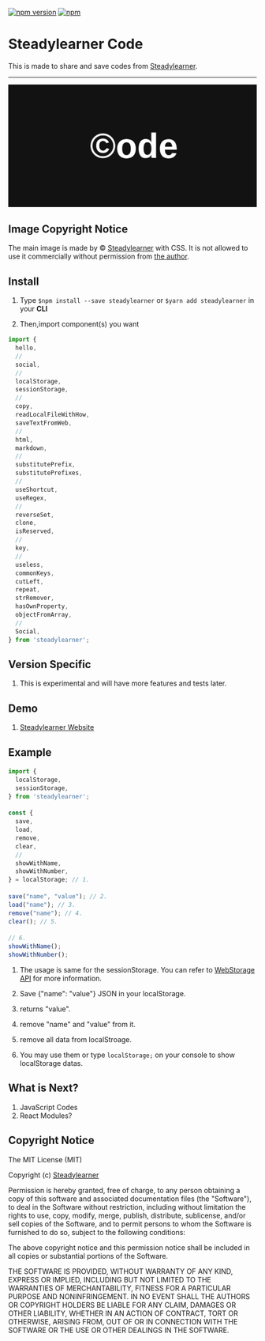 [![npm version](https://badge.fury.io/js/steadylearner.svg)](https://badge.fury.io/js/react-easy-md) [![npm](https://img.shields.io/npm/dt/steadylearner.svg?maxAge=2592000)](https://img.shields.io/npm/dt/steadylearner.svg)

<!-- Link -->

  [Steadylearner]: https://www.steadylearner.com
  [WebStorage API]: https://developer.mozilla.org/en-US/docs/Web/API/Web_Storage_API/Using_the_Web_Storage_API

<!--  -->

# Steadylearner Code

This is made to share and save codes from [Steadylearner].

---

[![Code by © Steadylearner](static/images/code_by_Steadylearner.png)](https://www.steadylearner.com/about)


## Image Copyright Notice

The main image is made by © [Steadylearner] with CSS. It is not allowed to use it commercially without permission from [the author][Steadylearner].

## Install

1. Type `$npm install --save steadylearner` or `$yarn add steadylearner` in your **CLI**

2. Then,import component(s) you want

```js
import {
  hello,
  //
  social,
  //
  localStorage,
  sessionStorage,
  //
  copy,
  readLocalFileWithHow,
  saveTextFromWeb,
  //
  html,
  markdown,
  //
  substitutePrefix,
  substitutePrefixes,
  //
  useShortcut,
  useRegex,
  //
  reverseSet,
  clone,
  isReserved,
  //
  key,
  //
  useless,
  commonKeys,
  cutLeft,
  repeat,
  strRemover,
  hasOwnProperty,
  objectFromArray,
  //
  Social,
} from 'steadylearner';
```

## Version Specific

1. This is experimental and will have more features and tests later.

## Demo

1. [Steadylearner Website][Steadylearner]

## Example

```js
import {
  localStorage,
  sessionStorage,
} from 'steadylearner';

const {
  save,
  load,
  remove,
  clear,
  //
  showWithName,
  showWithNumber,
} = localStorage; // 1.

save("name", "value"); // 2.
load("name"); // 3.
remove("name"); // 4.
clear(); // 5.

// 6.
showWithName();
showWithNumber();
```

1. The usage is same for the sessionStorage. You can refer to [WebStorage API] for more information.

2. Save {"name": "value"} JSON in your localStorage.

3. returns "value".

4. remove "name" and "value" from it.

5. remove all data from localStroage.

6. You may use them or type `localStorage;` on your console to show localStorage datas.

## What is Next?

1. JavaScript Codes
2. React Modules?

## Copyright Notice

The MIT License (MIT)

Copyright (c) [Steadylearner]

Permission is hereby granted, free of charge, to any person obtaining a copy of this software and associated documentation files (the "Software"), to deal in the Software without restriction, including without limitation the rights to use, copy, modify, merge, publish, distribute, sublicense, and/or sell copies of the Software, and to permit persons to whom the Software is furnished to do so, subject to the following conditions:

The above copyright notice and this permission notice shall be included in all copies or substantial portions of the Software.

THE SOFTWARE IS PROVIDED, WITHOUT WARRANTY OF ANY KIND, EXPRESS OR IMPLIED, INCLUDING BUT NOT LIMITED TO THE WARRANTIES OF MERCHANTABILITY, FITNESS FOR A PARTICULAR PURPOSE AND NONINFRINGEMENT. IN NO EVENT SHALL THE AUTHORS OR COPYRIGHT HOLDERS BE LIABLE FOR ANY CLAIM, DAMAGES OR OTHER LIABILITY, WHETHER IN AN ACTION OF CONTRACT, TORT OR OTHERWISE, ARISING FROM, OUT OF OR IN CONNECTION WITH THE SOFTWARE OR THE USE OR OTHER DEALINGS IN THE SOFTWARE.
